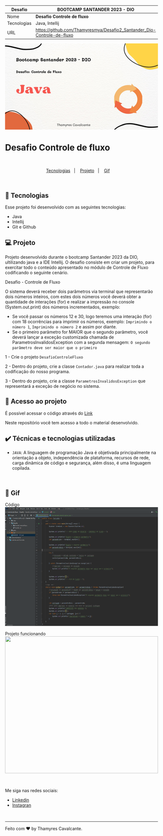 
| Desafio | BOOTCAMP SANTANDER 2023 - DIO  |
| -------------  |--------------------------------|
| Nome        | **Desafio Controle de fluxo**  
| Tecnologias | Java, Intellij                 
| URL         | https://github.com/Thamyresmya/Desafio2_Santander_Dio-Controle-de-fluxo


![](geral/Capa.jpg)


# Desafio Controle de fluxo


<br>

<p align="center">
  <a href="#-tecnologias">Tecnologias</a>&nbsp;&nbsp;&nbsp;|&nbsp;&nbsp;&nbsp;  
  <a href="#-projeto">Projeto</a>&nbsp;&nbsp;&nbsp;|&nbsp;&nbsp;&nbsp;  
  <a href="#-gif">Gif</a>&nbsp;&nbsp;&nbsp;&nbsp;&nbsp;&nbsp;
</p>

<br>


## 🚀 Tecnologias

Esse projeto foi desenvolvido com as seguintes tecnologias:

- Java
- Intellij
- Git e Github


## 💻 Projeto

Projeto desenvolvido durante o bootcamp Santander 2023 da DIO, ultilizando java e a IDE Intellij. O desafio consiste em criar um projeto, para exercitar todo o conteúdo apresentado no módulo de Controle de Fluxo codificando o seguinte cenário.

Desafio - Controle de Fluxo

O sistema deverá receber dois parâmetros via terminal que representarão dois números inteiros, com estes dois números você deverá obter a quantidade de interações (for) e realizar a impressão no console (System.out.print) dos números incrementados, exemplo:

* Se você passar os números 12 e 30, logo teremos uma interação (for) com 18 ocorrências para imprimir os números, exemplo: `Imprimindo o número 1`, `Imprimindo o número 2` e assim por diante.
* Se o primeiro parâmetro for MAIOR que o segundo parâmetro, você deverá lançar a exceção customizada chamada de ParametrosInvalidosException com a segunda mensagem: `O segundo parâmetro deve ser maior que o primeiro`

1 - Crie o projeto `DesafioControleFluxo`

2 - Dentro do projeto, crie a classe `Contador.java` para realizar toda a codificação do nosso programa.

3 - Dentro do projeto, crie a classe `ParametrosInvalidosException` que representará a exceção de negócio no sistema.


## 📁 Acesso ao projeto

É possível acessar o código através do [Link](https://github.com/Thamyresmya/Desafio2_Santander_Dio-Controle-de-fluxo)

Neste repositório você tem acesso a todo o material desenvolvido.


## ✔️ Técnicas e tecnologias utilizadas

- `JAVA`:  A linguagem de programação Java é objetivada principalmente na orientação a objeto, independência de plataforma, recursos de rede, carga dinâmica de código e segurança, além disso, é uma linguagem copilada.

<br>

## 📸 Gif

Código <br>
<img width="100%" height="390" src="./geral/Codigo-controle-de-fluxo.png"></img>

Projeto funcionando<br>
<img width="100%" height="450" src="./geral/Controle-de-fluxo.gif"></img>

<br>

Me siga nas redes sociais:
- [Linkedin](https://www.linkedin.com/in/thamyrescavalcante/)
- [Instagran](https://www.instagram.com/thamyres__cavalcante/)

<br>

---

Feito com ♥ by Thamyres Cavalcante.